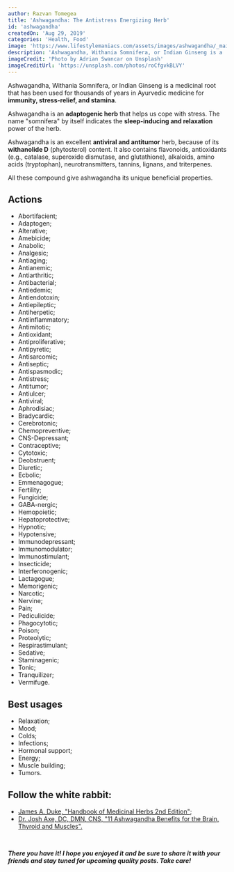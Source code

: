 ```yaml
---
author: Razvan Tomegea
title: 'Ashwagandha: The Antistress Energizing Herb'
id: 'ashwagandha'
createdOn: 'Aug 29, 2019'
categories: 'Health, Food'
image: 'https://www.lifestylemaniacs.com/assets/images/ashwagandha/_main.jpg'
description: 'Ashwagandha, Withania Somnifera, or Indian Ginseng is a  medicinal root that has been used for thousands of years in Ayurvedic medicine for immunity, stress-relief, and stamina.'
imageCredit: 'Photo by Adrian Swancar on Unsplash'
imageCreditUrl: 'https://unsplash.com/photos/roCfgvkBLVY'
---
```

Ashwagandha, Withania Somnifera, or Indian Ginseng is a medicinal root that has been used for thousands of years in Ayurvedic medicine for **immunity, stress-relief, and stamina**.

Ashwagandha is an **adaptogenic herb** that helps us cope with stress. The name "somnifera" by itself indicates the **sleep-inducing and relaxation** power of the herb.

Ashwagandha is an excellent **antiviral and antitumor** herb, because of its **withanolide D** (phytosterol) content. It also contains flavonoids, antioxidants (e.g., catalase, superoxide dismutase, and glutathione), alkaloids, amino acids (tryptophan), neurotransmitters, tannins, lignans, and triterpenes.

All these compound give ashwagandha its unique beneficial properties.

## Actions
-   Abortifacient;
-   Adaptogen;
-   Alterative;
-   Amebicide;
-   Anabolic;
-   Analgesic;
-   Antiaging;
-   Antianemic;
-   Antiarthritic;
-   Antibacterial;
-   Antiedemic;
-   Antiendotoxin;
-   Antiepileptic;
-   Antiherpetic;
-   Antiinflammatory;
-   Antimitotic;
-   Antioxidant;
-   Antiproliferative;
-   Antipyretic;
-   Antisarcomic;
-   Antiseptic;
-   Antispasmodic;
-   Antistress;
-   Antitumor;
-   Antiulcer;
-   Antiviral;
-   Aphrodisiac;
-   Bradycardic;
-   Cerebrotonic;
-   Chemopreventive;
-   CNS-Depressant;
-   Contraceptive;
-   Cytotoxic;
-   Deobstruent;
-   Diuretic;
-   Ecbolic;
-   Emmenagogue;
-   Fertility;
-   Fungicide;
-   GABA-nergic;
-   Hemopoietic;
-   Hepatoprotective;
-   Hypnotic;
-   Hypotensive;
-   Immunodepressant;
-   Immunomodulator;
-   Immunostimulant;
-   Insecticide;
-   Interferonogenic;
-   Lactagogue;
-   Memorigenic;
-   Narcotic;
-   Nervine;
-   Pain;
-   Pediculicide;
-   Phagocytotic;
-   Poison;
-   Proteolytic;
-   Respirastimulant;
-   Sedative;
-   Staminagenic;
-   Tonic;
-   Tranquilizer;
-   Vermifuge.

## Best usages
-   Relaxation;
-   Mood;
-   Colds;
-   Infections;
-   Hormonal support;
-   Energy;
-   Muscle building;
-   Tumors.


## Follow the white rabbit:
-   [James A. Duke, "Handbook of Medicinal Herbs 2nd Edition"](https://www.amazon.com/Handbook-Medicinal-Herbs-James-Duke-ebook-dp-B008ICFDWC/dp/B008ICFDWC/ref=mt_kindle?_encoding=UTF8&me=&qid=);
-   [Dr. Josh Axe, DC, DMN, CNS, "11 Ashwagandha Benefits for the Brain, Thyroid and Muscles".](https://draxe.com/nutrition/herbs/ashwagandha-benefits/)

<br>

***There you have it! I hope you enjoyed it and be sure to share it with your friends and stay tuned for upcoming quality posts. Take care!***
